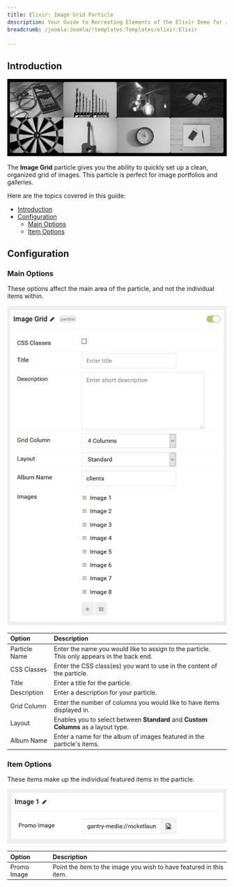 ```yaml
---
title: Elixir: Image Grid Particle
description: Your Guide to Recreating Elements of the Elixir Demo for Joomla
breadcrumb: /joomla:Joomla/!templates:Templates/elixir:Elixir

---
```


## Introduction

![](assets/particle_imagegrid1.png)

The **Image Grid** particle gives you the ability to quickly set up a clean, organized grid of images. This particle is perfect for image portfolios and galleries.

Here are the topics covered in this guide:

- [Introduction](#introduction)
- [Configuration](#configuration)
  - [Main Options](#main-options)
  - [Item Options](#item-options)

## Configuration

### Main Options

These options affect the main area of the particle, and not the individual items within.

![](assets/particle_imagegrid2.png)

| Option        | Description                                                                                 |
| :------------ | :------------------------------------------------------------------------------------------ |
| Particle Name | Enter the name you would like to assign to the particle. This only appears in the back end. |
| CSS Classes   | Enter the CSS class(es) you want to use in the content of the particle.                     |
| Title         | Enter a title for the particle.                                                             |
| Description   | Enter a description for your particle.                                                      |
| Grid Column   | Enter the number of columns you would like to have items displayed in.                      |
| Layout        | Enables you to select between **Standard** and **Custom Columns** as a layout type.         |
| Album Name    | Enter a name for the album of images featured in the particle's items.                      |

### Item Options

These items make up the individual featured items in the particle.

![](assets/particle_imagegrid3.png)

| Option      | Description                                                         |
| :---------- | :------------------------------------------------------------------ |
| Promo Image | Point the item to the image you wish to have featured in this item. |
